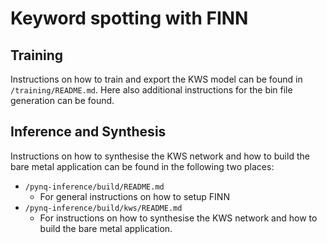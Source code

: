 # Keyword spotting with FINN

## Training
Instructions on how to train and export the KWS model can be found in `/training/README.md`.
Here also additional instructions for the bin file generation can be found.

## Inference and Synthesis
Instructions on how to synthesise the KWS network and how to build the bare metal application can be found in the following two places:
* `/pynq-inference/build/README.md`
  * For general instructions on how to setup FINN
* `/pynq-inference/build/kws/README.md`
  * For instructions on how to synthesise the KWS network and how to build the bare metal application.
